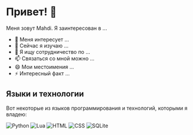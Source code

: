 # Привет! 👋

Меня зовут Mahdi. Я заинтересован в ...

- 👀 Меня интересует ...
- 🌱 Сейчас я изучаю ...
- 💞️ Я ищу сотрудничество по ...
- 📫 Связаться со мной можно ...
- 😄 Мои местоимения ...
- ⚡ Интересный факт ...

## Языки и технологии

Вот некоторые из языков программирования и технологий, которыми я владею:

![Python](https://img.shields.io/badge/-Python-3776AB?style=flat-square&logo=python&logoColor=white)
![Lua](https://img.shields.io/badge/-Lua-2C2D72?style=flat-square&logo=lua&logoColor=white)
![HTML](https://img.shields.io/badge/-HTML-E34F26?style=flat-square&logo=html5&logoColor=white)
![CSS](https://img.shields.io/badge/-CSS-1572B6?style=flat-square&logo=css3&logoColor=white)
![SQLite](https://img.shields.io/badge/-SQLite-003B57?style=flat-square&logo=sqlite&logoColor=white)

<!-- Другие разделы вашего README.md файла -->
